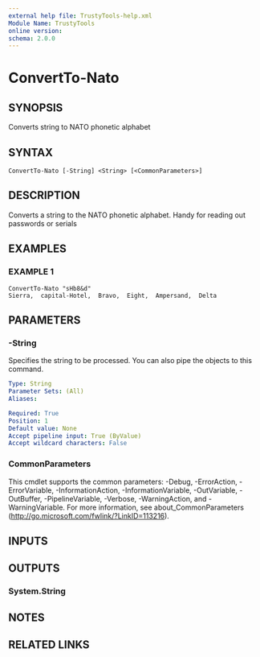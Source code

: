 ```yaml
---
external help file: TrustyTools-help.xml
Module Name: TrustyTools
online version:
schema: 2.0.0
---
```


# ConvertTo-Nato

## SYNOPSIS
Converts string to NATO phonetic alphabet

## SYNTAX

```
ConvertTo-Nato [-String] <String> [<CommonParameters>]
```

## DESCRIPTION
Converts a string to the NATO phonetic alphabet.
Handy for reading out passwords or serials

## EXAMPLES

### EXAMPLE 1
```
ConvertTo-Nato "sHb8&d"
Sierra,  capital-Hotel,  Bravo,  Eight,  Ampersand,  Delta
```

## PARAMETERS

### -String
Specifies the string to be processed.
You can also pipe the objects to this command.

```yaml
Type: String
Parameter Sets: (All)
Aliases:

Required: True
Position: 1
Default value: None
Accept pipeline input: True (ByValue)
Accept wildcard characters: False
```

### CommonParameters
This cmdlet supports the common parameters: -Debug, -ErrorAction, -ErrorVariable, -InformationAction, -InformationVariable, -OutVariable, -OutBuffer, -PipelineVariable, -Verbose, -WarningAction, and -WarningVariable.
For more information, see about_CommonParameters (http://go.microsoft.com/fwlink/?LinkID=113216).

## INPUTS

## OUTPUTS

### System.String
## NOTES

## RELATED LINKS
